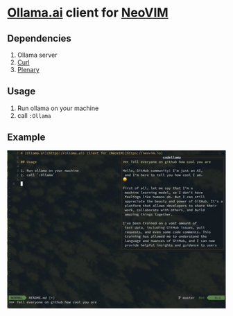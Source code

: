 # [Ollama.ai](https://ollama.ai) client for [NeoVIM](https://neovim.io)

## Dependencies

1. Ollama server
2. [Curl](https://curl.se)
3. [Plenary](https://github.com/nvim-lua/plenary.nvim)

## Usage

1. Run ollama on your machine
2. call `:Ollama`

## Example

!["Screenshot of ollama in action"](screen-shot.png)

